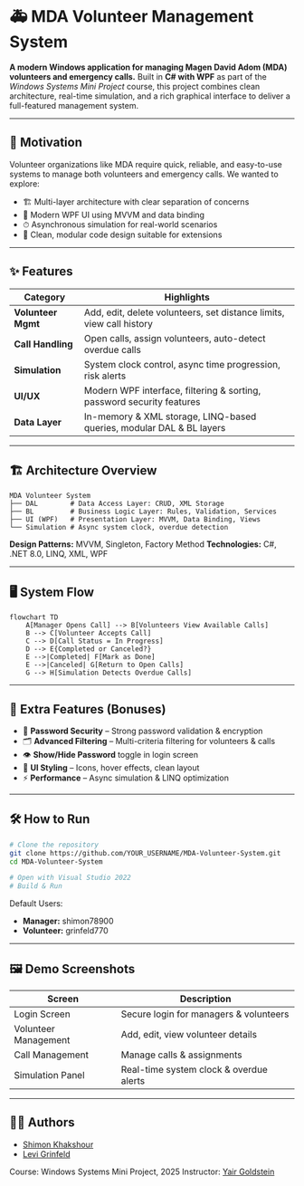 # 🚑 MDA Volunteer Management System

**A modern Windows application for managing Magen David Adom (MDA) volunteers and emergency calls.**
Built in **C# with WPF** as part of the *Windows Systems Mini Project* course, this project combines clean architecture, real-time simulation, and a rich graphical interface to deliver a full-featured management system.

---

## 🎯 Motivation

Volunteer organizations like MDA require quick, reliable, and easy-to-use systems to manage both volunteers and emergency calls.
We wanted to explore:

* 🏗 Multi-layer architecture with clear separation of concerns
* 🎨 Modern WPF UI using MVVM and data binding
* ⏱ Asynchronous simulation for real-world scenarios
* 🧩 Clean, modular code design suitable for extensions

---

## ✨ Features

| Category           | Highlights                                                            |
| ------------------ | --------------------------------------------------------------------- |
| **Volunteer Mgmt** | Add, edit, delete volunteers, set distance limits, view call history  |
| **Call Handling**  | Open calls, assign volunteers, auto-detect overdue calls              |
| **Simulation**     | System clock control, async time progression, risk alerts             |
| **UI/UX**          | Modern WPF interface, filtering & sorting, password security features |
| **Data Layer**     | In-memory & XML storage, LINQ-based queries, modular DAL & BL layers  |

---

## 🏗 Architecture Overview

```
MDA Volunteer System
├── DAL        # Data Access Layer: CRUD, XML Storage
├── BL         # Business Logic Layer: Rules, Validation, Services
├── UI (WPF)   # Presentation Layer: MVVM, Data Binding, Views
└── Simulation # Async system clock, overdue detection
```

**Design Patterns:** MVVM, Singleton, Factory Method
**Technologies:** C#, .NET 8.0, LINQ, XML, WPF

---

## 🖥 System Flow

```mermaid
flowchart TD
    A[Manager Opens Call] --> B[Volunteers View Available Calls]
    B --> C[Volunteer Accepts Call]
    C --> D[Call Status = In Progress]
    D --> E{Completed or Canceled?}
    E -->|Completed| F[Mark as Done]
    E -->|Canceled| G[Return to Open Calls]
    G --> H[Simulation Detects Overdue Calls]
```

---

## 🧩 Extra Features (Bonuses)

* 🔐 **Password Security** – Strong password validation & encryption
* 🗂 **Advanced Filtering** – Multi-criteria filtering for volunteers & calls
* 👁 **Show/Hide Password** toggle in login screen
* 🎨 **UI Styling** – Icons, hover effects, clean layout
* ⚡ **Performance** – Async simulation & LINQ optimization

---

## 🛠 How to Run

```bash
# Clone the repository
git clone https://github.com/YOUR_USERNAME/MDA-Volunteer-System.git
cd MDA-Volunteer-System

# Open with Visual Studio 2022
# Build & Run
```

Default Users:

* **Manager:** shimon78900
* **Volunteer:** grinfeld770

---

## 🖼 Demo Screenshots

| Screen               | Description                             |
| -------------------- | --------------------------------------- |
| Login Screen         | Secure login for managers & volunteers  |
| Volunteer Management | Add, edit, view volunteer details       |
| Call Management      | Manage calls & assignments              |
| Simulation Panel     | Real-time system clock & overdue alerts |

---

## 👨‍💻 Authors

- [Shimon Khakshour](https://github.com/shimon2005)
- [Levi Grinfeld](https://github.com/grindeld77)

Course: Windows Systems Mini Project, 2025
Instructor: [Yair Goldstein](https://github.com/yair-go)
